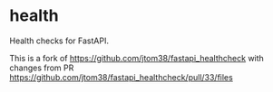 # health

Health checks for FastAPI.

This is a fork of https://github.com/jtom38/fastapi_healthcheck with changes from PR https://github.com/jtom38/fastapi_healthcheck/pull/33/files